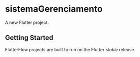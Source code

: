 # sistemaGerenciamento

A new Flutter project.

## Getting Started

FlutterFlow projects are built to run on the Flutter _stable_ release.
